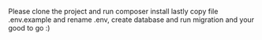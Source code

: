 Please clone the project and run composer install lastly copy file .env.example and rename .env, create database and run migration and your good to go :)